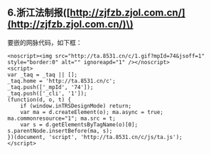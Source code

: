 ## 6.浙江法制报\([http://zjfzb.zjol.com.cn/](http://zjfzb.zjol.com.cn/)\)

要嵌的网脉代码，如下框：

```
<noscript><img src="http://ta.8531.cn/c/1.gif?mpId=74&jsoff=1" style="border:0" alt="" ignoreapd="1" /></noscript>
<script>
var _taq = _taq || [];
_taq.home = 'http://ta.8531.cn/c';
_taq.push(['_mpId', '74']);
_taq.push(['_cli', '1']);
(function(d, o, t) {
    if (window.inTRSDesignMode) return;
    var ma = d.createElement(o); ma.async = true; ma.commonresource="1"; ma.src = t;
    var s = d.getElementsByTagName(o)[0]; s.parentNode.insertBefore(ma, s);
})(document, 'script', 'http://ta.8531.cn/c/js/ta.js');
</script>
```



